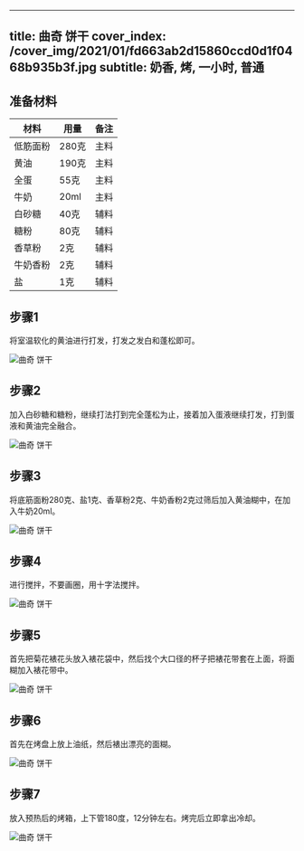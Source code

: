 
---
title: 曲奇 饼干
cover_index: /cover_img/2021/01/fd663ab2d15860ccd0d1f0468b935b3f.jpg
subtitle: 奶香, 烤, 一小时, 普通
---

## 准备材料

| 材料     | 用量 | 备注|
| ------- | ----- | --- |
| 低筋面粉 | 280克| 主料 |
| 黄油 | 190克| 主料 |
| 全蛋 | 55克| 主料 |
| 牛奶 | 20ml| 主料 |
| 白砂糖 | 40克| 辅料 |
| 糖粉 | 80克| 辅料 |
| 香草粉 | 2克| 辅料 |
| 牛奶香粉 | 2克| 辅料 |
| 盐 | 1克| 辅料 |

## 步骤1

将室温软化的黄油进行打发，打发之发白和蓬松即可。

![曲奇 饼干](https://i8.meishichina.com/attachment/recipe/201010/201010182249163.JPG?x-oss-process=style/p320) 

## 步骤2

加入白砂糖和糖粉，继续打法打到完全蓬松为止，接着加入蛋液继续打发，打到蛋液和黄油完全融合。

![曲奇 饼干](https://i8.meishichina.com/attachment/recipe/201010/201010182253032.JPG?x-oss-process=style/p320) 

## 步骤3

将底筋面粉280克、盐1克、香草粉2克、牛奶香粉2克过筛后加入黄油糊中，在加入牛奶20ml。

![曲奇 饼干](https://i8.meishichina.com/attachment/recipe/201010/201010182256001.JPG?x-oss-process=style/p320) 

## 步骤4

进行搅拌，不要画圈，用十字法搅拌。

![曲奇 饼干](https://i8.meishichina.com/attachment/recipe/201010/201010182257340.JPG?x-oss-process=style/p320) 

## 步骤5

首先把菊花裱花头放入裱花袋中，然后找个大口径的杯子把裱花带套在上面，将面糊加入裱花带中。

![曲奇 饼干](https://i8.meishichina.com/attachment/recipe/201010/201010182301331.JPG?x-oss-process=style/p320) 

## 步骤6

首先在烤盘上放上油纸，然后裱出漂亮的面糊。

![曲奇 饼干](https://i8.meishichina.com/attachment/recipe/201010/201010182304228.JPG?x-oss-process=style/p320) 

## 步骤7

放入预热后的烤箱，上下管180度，12分钟左右。烤完后立即拿出冷却。

![曲奇 饼干](https://i8.meishichina.com/attachment/recipe/201010/201010182306454.JPG?x-oss-process=style/p320) 

